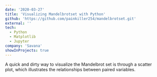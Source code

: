 ```yaml
---
date: '2020-03-27'
title: 'Visualizing Mandelbrotset with Python'
github: 'https://github.com/painkiller254/mandelbrotset.git'
external: ''
tech:
  - Python
  - Matplotlib
  - Jupyter 
company: 'Savana'
showInProjects: true
---
```


A quick and dirty way to visualize the Mandelbrot set is through a scatter plot, which illustrates the relationships between paired variables.
